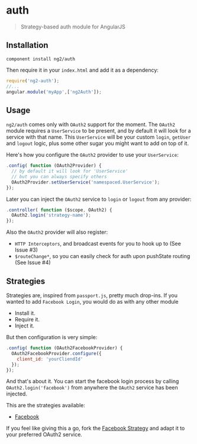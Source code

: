 # auth
> Strategy-based auth module for AngularJS

## Installation

`component install ng2/auth`

Then require it in your `index.html` and add it as a dependency:

```js
require('ng2-auth');
//...
angular.module('myApp',['ng2Auth']);
```

## Usage

`ng2/auth` comes only with `OAuth2` support for the moment. The `OAuth2` module requires a `UserService` to be present, and by default it will look for a service with that name. This `UserService` will be your custom `login`, `getUser` and `logout` logic, plus some other sugar you might want to add on top of it.

Here's how you configure the `OAuth2` provider to use your `UserService`:

```js
.config( function (OAuth2Provider) {
  // by default it will look for 'UserService'
  // but you can always specify others
  OAuth2Provider.setUserService('namespaced.UserService');
});
```

Later you can inject the `OAuth2` service to `login` or `logout` from any provider:

```js
.controller( function ($scope, OAuth2) {
  OAuth2.login('strategy-name');
});
```

Also the `OAuth2` provider will also register:

* `HTTP Interceptors`, and broadcast events for you to hook up to (See Issue #3)
* `$routeChange*`, so you can easily check for auth upon pushState routing (See Issue #4)

## Strategies

Strategies are, inspired from `passport.js`, pretty much drop-ins. If you wanted to add `Facebook Login`, you would do as with any other module

* Install it.
* Require it.
* Inject it.

But then configuration is very simple:

```js
.config( function (OAuth2FacebookProvider) {
  OAuth2FacebookProvider.configure({
    client_id: 'yourCliendId'
  });
});
```

And that's about it. You can start the facebook login process by calling `OAuth2.login('facebook')` from anywhere the `OAuth2` service has been injected.

This are the strategies available:

* [Facebook](https://github.com/ng2/auth-facebook)

If you feel like giving this a go, fork the [Facebook Strategy](https://github.com/ng2/auth-facebook) and adapt it to your preferred OAuth2 service.